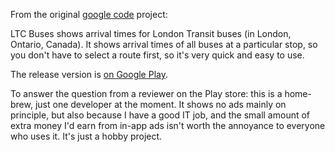 From the original [google code][gcode] project:

LTC Buses shows arrival times for London Transit buses (in London, Ontario, Canada).
It shows arrival times of all buses at a particular stop,
so you don't have to select a route first,
so it's very quick and easy to use.

The release version is [on Google Play][gplay].

To answer the question from a reviewer on the Play store:
this is a home-brew,
just one developer at the moment.
It shows no ads mainly on principle,
but also because I have a good IT job,
and the small amount of extra money I'd earn from in-app ads isn't worth the annoyance to everyone who uses it.
It's just a hobby project.

[gcode]: https://code.google.com/p/ltc-buses/
[gplay]: https://play.google.com/store/apps/details?id=org.frasermccrossan.ltc
